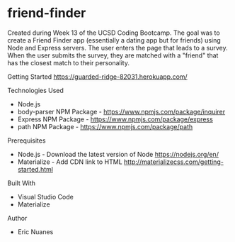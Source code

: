 # friend-finder

Created during Week 13 of the UCSD Coding Bootcamp. The goal was to create a Friend Finder app (essentially a dating app but for friends) using Node and Express servers. The user enters the page that leads to a survey. When the user submits the survey, they are matched with a "friend" that has the closest match to their personality.

Getting Started
https://guarded-ridge-82031.herokuapp.com/

Technologies Used
- Node.js
- body-parser NPM Package - https://www.npmjs.com/package/inquirer
- Express NPM Package - https://www.npmjs.com/package/express
- path NPM Package - https://www.npmjs.com/package/path

Prerequisites
- Node.js - Download the latest version of Node https://nodejs.org/en/
- Materialize - Add CDN link to HTML http://materializecss.com/getting-started.html

Built With
- Visual Studio Code
- Materialize

Author
- Eric Nuanes